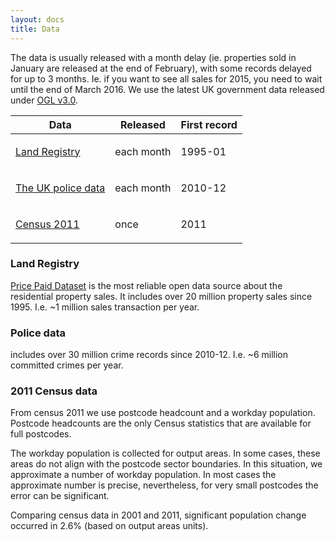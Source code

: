 ```yaml
---
layout: docs
title: Data
---
```

The data is usually released with a month delay (ie. properties sold in January are released at the end of February), with some records delayed for up to 3 months. Ie. if you want to see all sales for 2015, you need to wait until the end of March 2016. We use the latest UK government data released under <a href="http://www.nationalarchives.gov.uk/doc/open-government-licence/version/3/" target="_blank">OGL v3.0</a>. 

<div class="mobile-side-scroller">
<table>
  <thead>
    <tr>
      <th>Data</th>
      <th>Released</th>
      <th>First record</th>
    </tr>
  </thead>
  <tbody>
    <tr>
      <td><p><a href="https://www.gov.uk/government/organisations/land-registry" target="_blank">Land Registry</a></p></td>
      <td><p>each month</p></td>
      <td><p>1995-01</p></td>
    </tr>
    <tr>
      <td><p><a href="https://data.police.uk" target="_blank">The UK police data</a></p></td>
      <td><p>each month</p></td>
      <td><p>2010-12</p></td>
    </tr>
    <tr>
      <td><p><a href="http://www.nomisweb.co.uk/census/2011">Census 2011</a></p></td>
      <td><p>once</p></td>
      <td><p>2011</p></td>
    </tr>
  </tbody>
</table>
</div>

### Land Registry

<a href="https://www.gov.uk/guidance/about-the-price-paid-data" target="_blank">Price Paid Dataset</a> is the most reliable open data source about the residential property sales.
It includes over 20 million property sales since 1995. I.e. ~1 million sales transaction per year.

### Police data

includes over 30 million crime records since 2010-12. I.e. ~6 million committed crimes per year.

### 2011 Census data

From census 2011 we use postcode headcount and a workday population.
Postcode headcounts are the only Census statistics that are available for full postcodes.

<div class="note warning">
The workday population is collected for output areas. In some cases, these
areas do not align with the postcode sector boundaries. In this situation,
we approximate a number of workday population. In most cases the approximate 
number is precise, nevertheless, for very small postcodes the error can
be significant.
</div>

Comparing census data in 2001 and 2011, significant population change
occurred in 2.6% (based on output areas units).
